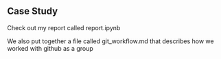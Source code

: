 ## Case Study
Check out my report called report.ipynb

We also put together a file called git_workflow.md that describes how we worked with github as a group
